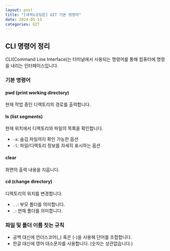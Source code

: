 ```yaml
---
layout: post
title: "[새싹x코딩온] GIT 기본 명령어"
date: 2024-05-13
categories: GIT
---
```


## CLI 명령어 정리

CLI(Command Line Interface)는 터미널에서 사용되는 명령어를 통해 컴퓨터에 명령을 내리는 인터페이스입니다. 

### 기본 명령어

#### pwd (print working directory)
현재 작업 중인 디렉토리의 경로를 출력합니다.

#### ls (list segments)
현재 위치에서 디렉토리와 파일의 목록을 확인합니다.
- `-a`: 숨김 파일까지 확인 가능한 옵션
- `-l`: 파일/디렉토리 정보를 자세히 표시하는 옵션

#### clear
화면의 출력 내용을 지웁니다.

#### cd (change directory)
디렉토리의 위치를 변경합니다.
- `..`: 부모 폴더를 의미합니다.
- `.`: 현재 폴더를 의미합니다.

### 파일 및 폴더 이름 짓는 규칙

- 공백 대신에 언더스코어(_) 혹은 (-)을 사용해 단어를 조합합니다.
- 한글 대신에 영어 대소문자를 사용합니다. (숫자는 상관없습니다.)